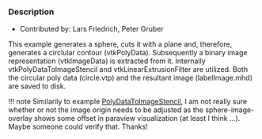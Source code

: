 ### Description
* Contributed by: Lars Friedrich, Peter Gruber

This example generates a sphere, cuts it with a plane and, therefore, generates a circlular contour (vtkPolyData). Subsequently a binary image representation (vtkImageData) is extracted from it. Internally vtkPolyDataToImageStencil and vtkLinearExtrusionFilter are utilized.
Both the circular poly data (circle.vtp) and the resultant image (labelImage.mhd) are saved to disk.

!!! note
    Similarily to example [PolyDataToImageStencil](/Python/PolyData/PolyDataToImageDataStencil), I am not really sure whether or not the image origin needs to be adjusted as the sphere-image-overlay shows some offset in paraview visualization (at least I think ...). Maybe someone could verify that. Thanks!
